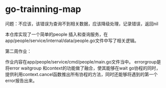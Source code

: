 # go-trainning-map
问题：不应该，该错误为查询不到相关数据，应该降级处理，记录错误，返回nil

本仓库实现了一个简单的people 插入和查询服务，在app/people/service/internal/data/people.go文件中写了相关逻辑。


第二周作业：

作业内容在app/people/service/cmd/people/main.go文件当中。
errorgroup是将error waitgroup 和context的功能做了融合，使其能够在wait go协程的同时，提供利用context.cancel函数推出所有协程的方法，同时还能够将遇到的第一个error报告出来。
